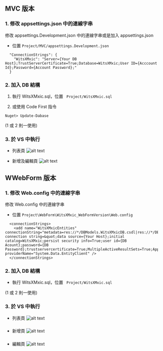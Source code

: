 ## MVC 版本

### 1. 修改 appsettings.json 中的連線字串

修改 appsettings.Development.json 中的連線字串或是加入 appsettings.json

- 位置 `Project/MVC/appsettings.Development.json`

```
  "ConnectionStrings": {
    "WitsXMxic": "Server={Your DB Host};TrustServerCertificate=True;Database=WitsXMxic;User ID={Acccount Id};Password={Account Password};"
  }
```

### 2. 加入 DB 結構

1. 執行 WitsXMxic.sql，位置 ` Project/WitsXMxic.sql`

2. 或使用 Code First 指令

```
Nuget> Update-Dabase
```

(1 或 2 則一使用)

### 3. 於 VS 中執行

- 列表頁
  ![alt text](https://i.imgur.com/Z5dUalU.jpg)

- 新增及編輯頁
  ![alt text](https://i.imgur.com/cunPRRr.jpeg)

## WWebForm 版本

### 1. 修改 Web.config 中的連線字串

修改 Web.config 中的連線字串

- 位置 `Project\WebForm\WitsXMxic_WebFormVersion\Web.config`

```
  <connectionStrings>
    <add name="WitsXMxicEntities" connectionString="metadata=res://*/DBModels.WitsXMxicDB.csdl|res://*/DBModels.WitsXMxicDB.ssdl|res://*/DBModels.WitsXMxicDB.msl;provider=System.Data.SqlClient;provider connection string=&quot;data source={Your Host};initial catalog=WitsXMxic;persist security info=True;user id={DB Acount};password={DB Password};trustservercertificate=True;MultipleActiveResultSets=True;App=EntityFramework&quot;" providerName="System.Data.EntityClient" />
  </connectionStrings>
```

### 2. 加入 DB 結構

- 執行 WitsXMxic.sql，位置 ` Project/WitsXMxic.sql`

(1 或 2 則一使用)

### 3. 於 VS 中執行

- 列表頁
  ![alt text](https://i.imgur.com/WPqhOAe.png)
  ###
- 新增頁
  ![alt text](https://i.imgur.com/MxMxL0P.png)
  ###
- 編輯頁
  ![alt text](https://i.imgur.com/hxahNVC.png)
